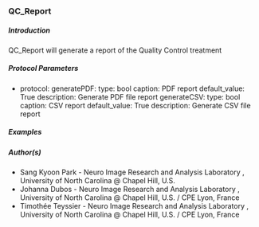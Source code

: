 ### QC_Report

##### Introduction

QC_Report will generate a report of the Quality Control treatment

##### Protocol Parameters

- protocol:
    generatePDF: 
        type: bool
        caption: PDF report
        default_value: True
        description: Generate PDF file report
    generateCSV:
        type: bool
        caption: CSV report
        default_value: True
        description: Generate CSV file report

##### Examples


##### Author(s)

- Sang Kyoon Park -  Neuro Image Research and Analysis Laboratory , University of North Carolina @ Chapel Hill, U.S.
- Johanna Dubos - Neuro Image Research and Analysis Laboratory , University of North Carolina @ Chapel Hill, U.S. / CPE Lyon, France
- Timothée Teyssier - Neuro Image Research and Analysis Laboratory , University of North Carolina @ Chapel Hill, U.S. / CPE Lyon, France
